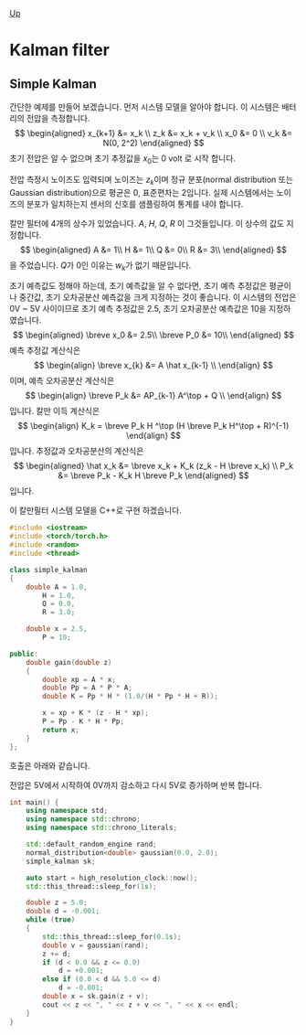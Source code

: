 [Up](index.md)

# Kalman filter

## Simple Kalman

간단한 예제를 만들어 보겠습니다. 먼저 시스템 모델을 알아야 합니다. 이 시스템은 배터리의 전압을 측정합니다.
$$
\begin{aligned}
x_{k+1} &= x_k \\
z_k &= x_k + v_k \\
x_0 &= 0 \\
v_k &= N(0, 2^2)
\end{aligned}
$$
초기 전압은 알 수 없으며 초기 추정값을 $x_0$는 0 volt 로 시작 합니다.

전압 측정시 노이즈도 입력되며 노이즈는 $z_k$이며 정규 분포(normal distribution 또는 Gaussian distribution)으로 평균은 0, 표준편차는 2입니다. 실제 시스템에서는 노이즈의 분포가 일치하는지 센서의 신호를 샘플링하여 통계를 내야 합니다.

칼만 필터에 4개의 상수가 있었습니다. $A$, $H$, $Q$, $R$ 이 그것들입니다. 이 상수의 값도 지정합니다.
$$
\begin{aligned}
A &= 1\\
H &= 1\\
Q &= 0\\
R &= 3\\
\end{aligned}
$$
을 주었습니다. $Q$가 $0$인 이유는 $w_k$가 없기 때문입니다.

초기 예측값도 정해야 하는데, 초기 예측값을 알 수 없다면, 초기 예측 추정값은 평균이나 중간값, 초기 오차공분산 예측값을 크게 지정하는 것이 좋습니다. 이 시스템의 전압은 0V ~ 5V 사이이므로 초기 예측 추정값은 2.5, 초기 오차공분산 예측값은 10을 지정하였습니다.
$$
\begin{aligned}
\breve x_0 &= 2.5\\
\breve P_0 &= 10\\
\end{aligned}
$$
예측 추정값 계산식은 
$$
\begin{align}
\breve x_{k} &= A \hat x_{k-1} \\
\end{align}
$$
이며, 예측 오차공분산 계산식은
$$
\begin{align}
\breve P_k &= AP_{k-1} A^\top + Q \\
\end{align}
$$
입니다. 칼만 이득 계산식은
$$
\begin{align}
K_k = \breve P_k H ^\top (H \breve P_k H^\top + R)^{-1}
\end{align}
$$
입니다. 추정값과 오차공분산의 계산식은
$$
\begin{aligned}
\hat x_k &= \breve x_k + K_k (z_k - H \breve x_k)
\\
P_k &= \breve P_k - K_k H \breve P_k
\end{aligned}
$$
입니다.

이 칼만필터 시스템 모델을 C++로 구현 하겠습니다.

```c++
#include <iostream>
#include <torch/torch.h>
#include <random>
#include <thread>

class simple_kalman
{
	double A = 1.0,
		H = 1.0,
		Q = 0.0,
		R = 3.0;

	double x = 2.5,
		P = 10;

public:
	double gain(double z)
	{
		double xp = A * x;
		double Pp = A * P * A;
		double K = Pp * H * (1.0/(H * Pp * H + R));

		x = xp + K * (z - H * xp);
		P = Pp - K * H * Pp;
		return x;
	}
};
```

호출은 아래와 같습니다.

전압은 5V에서 시작하여 0V까지 감소하고 다시 5V로 증가하며 반복 합니다.

```c++
int main() {
	using namespace std;
	using namespace std::chrono;
	using namespace std::chrono_literals;

	std::default_random_engine rand;
	normal_distribution<double> gaussian(0.0, 2.0);
	simple_kalman sk;

	auto start = high_resolution_clock::now();
	std::this_thread::sleep_for(1s);

	double z = 5.0;
	double d = -0.001;
	while (true)
	{
		std::this_thread::sleep_for(0.1s);		
		double v = gaussian(rand);
		z += d;
		if (d < 0.0 && z <= 0.0)
			d = +0.001;
		else if (0.0 < d && 5.0 <= d)
			d = -0.001;
		double x = sk.gain(z + v);
		cout << z << ", " << z + v << ", " << x << endl;
	}
}
```





